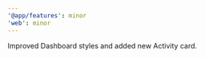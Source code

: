 ```yaml
---
'@app/features': minor
'web': minor
---
```


Improved Dashboard styles and added new Activity card.
